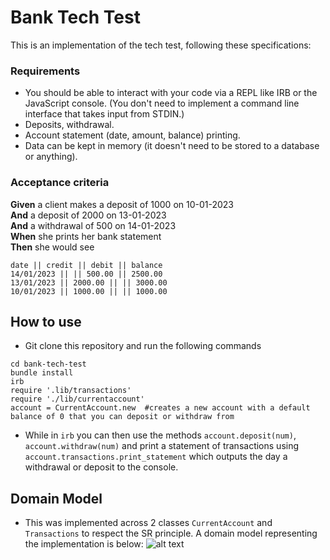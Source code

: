 # Bank Tech Test
This is an implementation of the tech test, following these specifications:

### Requirements

* You should be able to interact with your code via a REPL like IRB or the JavaScript console.  (You don't need to implement a command line interface that takes input from STDIN.)
* Deposits, withdrawal.
* Account statement (date, amount, balance) printing.
* Data can be kept in memory (it doesn't need to be stored to a database or anything).

### Acceptance criteria

**Given** a client makes a deposit of 1000 on 10-01-2023  
**And** a deposit of 2000 on 13-01-2023  
**And** a withdrawal of 500 on 14-01-2023  
**When** she prints her bank statement  
**Then** she would see

```
date || credit || debit || balance
14/01/2023 || || 500.00 || 2500.00
13/01/2023 || 2000.00 || || 3000.00
10/01/2023 || 1000.00 || || 1000.00
```

## How to use
* Git clone this repository and run the following commands
```
cd bank-tech-test
bundle install
irb
require '.lib/transactions'
require './lib/currentaccount'
account = CurrentAccount.new  #creates a new account with a default balance of 0 that you can deposit or withdraw from
```
* While in `irb` you can then use the methods `account.deposit(num)`, `account.withdraw(num)` and print a statement of transactions using `account.transactions.print_statement` which outputs the day a withdrawal or deposit to the console.

## Domain Model
* This was implemented across 2 classes `CurrentAccount` and `Transactions` to respect the SR principle. A domain model representing the implementation is below:
![alt text](./images/domain_model.drawio)

